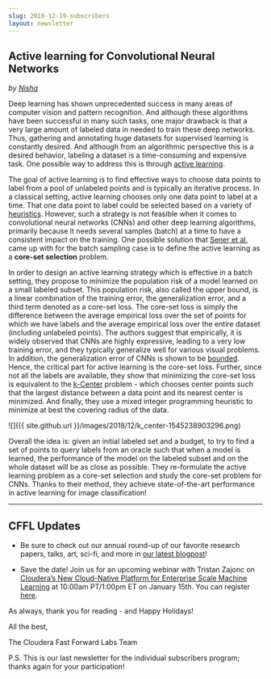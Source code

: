 ```yaml
---
slug: 2018-12-19-subscribers
layout: newsletter
---
```


## Active learning for Convolutional Neural Networks
_by [Nisha](https://twitter.com/NishaMuktewar)_

Deep learning has shown unprecedented success in many areas of computer vision and pattern recognition. And although these 
algorithms have been successful in many such tasks, one major drawback is that a very large amount of labeled data in needed
to train these deep networks. Thus, gathering and annotating huge datasets for supervised learning is constantly desired. And 
although from an algorithmic perspective this is a desired behavior, labeling a dataset is a time-consuming and expensive 
task. One possible way to address this is through [active learning](https://en.wikipedia.org/wiki/Active_learning_(machine_learning)). 

The goal of active learning is to find effective ways to choose data points to label from a pool of unlabeled points and is 
typically an iterative process. In a classical setting, active learning chooses only one data point to label at a time. 
That one data point to label could be selected based on a variety of [heuristics](http://burrsettles.com/pub/settles.activelearning.pdf). However, such a strategy is not feasible when it comes to convolutional neural networks (CNNs) and other deep learning algorithms, primarily because it needs several samples (batch) at a time to have a consistent impact on the training. One possible solution that [Sener et al.](https://arxiv.org/abs/1708.00489) came up with for the batch sampling case is to define the active learning as a **core-set selection** problem.

In order to design an active learning strategy which is effective in a batch setting, they propose to minimize the population 
risk of a model learned on a small labeled subset. This population risk, also called the upper bound, is a linear combination of 
the training error, the generalization error, and a third term denoted as a core-set loss. The core-set loss is simply the 
difference between the average empirical loss over the set of points for which we have labels and the average empirical 
loss over the entire dataset (including unlabeled points). The authors suggest that empirically, it is widely observed that CNNs 
are highly expressive, leading to a very low training error, and they typically generalize well for various visual problems. In 
addition, the generalization error of CNNs is shown to be [bounded](https://arxiv.org/abs/1005.2243). Hence, the critical part 
for active learning is the core-set loss. Further, since not all the labels are available, they show that minimizing the 
core-set loss is equivalent to the [k-Center](https://en.wikipedia.org/wiki/Metric_k-center) problem - which chooses center 
points such that the largest distance between a data point and its nearest center is minimized. And finally, they use a mixed 
integer programming heuristic to minimize at best the covering radius of the data. 

![]({{ site.github.url }}/images/2018/12/k_center-1545238903296.png)

Overall the idea is: given an initial labeled set and a budget, to try to find a set of points to query labels from an oracle 
such that when a model is learned, the performance of the model on the labeled subset and on the whole dataset will be as 
close as possible. They re-formulate the active learning problem as a core-set selection and study the core-set problem for CNNs. Thanks to their method, they achieve state-of-the-art performance in active learning for image classification!

---

## CFFL Updates

* Be sure to check out our annual round-up of our favorite research papers, talks, art, sci-fi, and more in [our latest blogpost](https://blog.fastforwardlabs.com/2018/12/18/highlights-2018.html)!

* Save the date!  Join us for an upcoming webinar with Tristan Zajonc on [Cloudera’s New Cloud-Native Platform for Enterprise Scale Machine Learning](https://www.cloudera.com/more/events/webinars/cloud_native_ml_and_data_engineering.html?src=ffl) at 10:00am PT/1:00pm ET on January 15th. You can register [here](https://www.cloudera.com/more/events/webinars/cloud_native_ml_and_data_engineering.html?src=ffl).

As always, thank you for reading - and Happy Holidays!

All the best,

The Cloudera Fast Forward Labs Team

P.S. This is our last newsletter for the individual subscribers program; thanks again for your participation!
